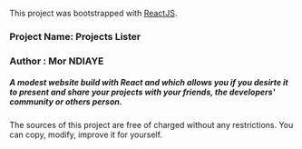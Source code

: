 This project was bootstrapped with [ReactJS](https://github.com/facebook/create-react-app).
### Project Name: Projects Lister
### Author : Mor NDIAYE

##### A modest website build with React and which allows you if you desirte it to present and share your projects with your friends, the developers' community or others person.

The sources of this project are free of charged without any restrictions. You can copy, modify, improve it for yourself.    
